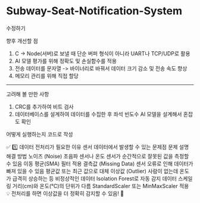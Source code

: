 # Subway-Seat-Notification-System
수정하기

향후 개선할 점
1. C -> Node(서버)로 보낼 때 단순 버퍼 형식이 아니라 UART나 TCP/UDP로 활용
2. AI 모델 평가를 위해 정확도 및 손실함수를 적용
3. 전송 데이터를 문자열 -> 바이너리로 바꿔서 데이터 크기 감소 및 전송 속도 향상
4. 메모리 관리를 위해 직접 할당
-------------------------------------------------------------------------------------
고려해 볼 만한 사항
1. CRC를 추가하여 비트 검사
2. 데이터베이스를 설계하여 데이터를 수집한 후 좌석 빈도수 AI 모델을 설계해서 혼잡도 확인


어떻게 실행하는지 코드로 작성

✅ 1️⃣ 데이터 전처리가 필요한 이유
센서 데이터에서 발생할 수 있는 문제점
문제	설명	해결 방법
노이즈 (Noise)	초음파 센서나 온도 센서가 순간적으로 잘못된 값을 측정할 수 있음	이동 평균(SMA) 필터 적용
결측값 (Missing Data)	센서 오류로 인해 데이터가 빠져 있을 수 있음	평균값 또는 최근 값으로 대체
이상값 (Outlier)	사람이 없는데 온도가 급격히 상승하는 등 비정상적인 데이터	Isolation Forest로 자동 감지
데이터 스케일링	거리(cm)와 온도(°C)의 단위가 다름	StandardScaler 또는 MinMaxScaler 적용
💡 전처리를 하면 이상값을 더 정확히 감지할 수 있음! 🚀
